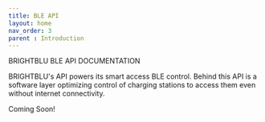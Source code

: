 ```yaml
---
title: BLE API
layout: home
nav_order: 3
parent : Introduction
---
```


BRIGHTBLU BLE API DOCUMENTATION

BRIGHTBLU's API powers its smart access BLE control. Behind this API is a software layer optimizing control of charging stations to access them even without internet connectivity.


Coming Soon!